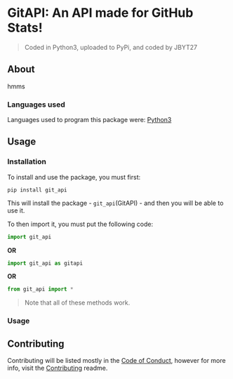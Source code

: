 # GitAPI: An API made for GitHub Stats!
> Coded in Python3, uploaded to PyPi, and coded by JBYT27

## About
hmms

### Languages used
Languages used to program this package were: [Python3](https://python.org)

## Usage
### Installation

To install and use the package, you must first:

```shell
pip install git_api
```

This will install the package - `git_api`(GitAPI) - and then you will be able to use it. 

To then import it, you must put the following code:

```py
import git_api
```
**OR**
```py
import git_api as gitapi
```
**OR**
```py
from git_api import *
```

> Note that all of these methods work.

### Usage

## Contributing
Contributing will be listed mostly in the [Code of Conduct](), however for more info, visit the [Contributing]() readme.